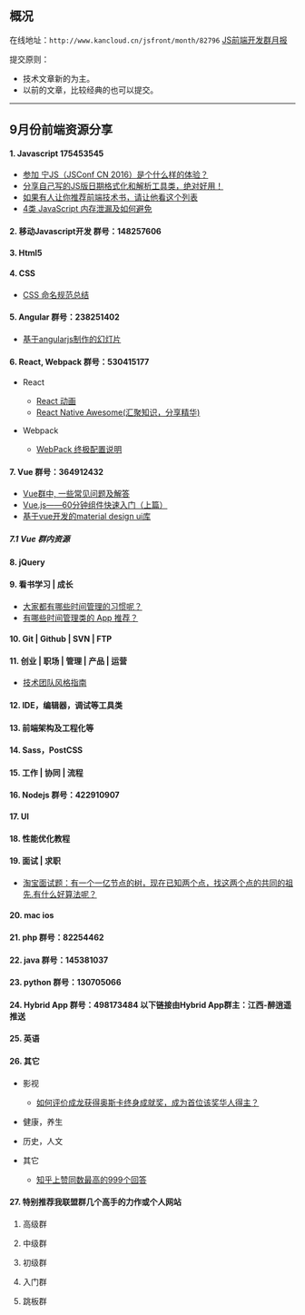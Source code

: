 ## 概况

在线地址：`http://www.kancloud.cn/jsfront/month/82796` [JS前端开发群月报](http://www.kancloud.cn/jsfront/month/82796)

提交原则：

- 技术文章新的为主。
- 以前的文章，比较经典的也可以提交。

---

## 9月份前端资源分享
#### 1. Javascript 175453545
- [参加 宁JS（JSConf CN 2016）是个什么样的体验？](https://www.zhihu.com/question/50244455)
- [分享自己写的JS版日期格式化和解析工具类，绝对好用！](http://www.cnblogs.com/liuxianan/p/js-date-format-parse.html)
- [如果有人让你推荐前端技术书，请让他看这个列表](https://zhuanlan.zhihu.com/p/22304493)
- [4类 JavaScript 内存泄漏及如何避免](http://jinlong.github.io/2016/05/01/4-Types-of-Memory-Leaks-in-JavaScript-and-How-to-Get-Rid-Of-Them/)

#### 2. 移动Javascript开发 群号：148257606

#### 3. Html5

#### 4. CSS
- [CSS 命名规范总结](https://jiandanxinli.github.io/2016-08-11.html)

#### 5. Angular 群号：238251402
- [基于angularjs制作的幻灯片](https://github.com/jsonpeter/AngularjsSlider)

#### 6. React, Webpack 群号：530415177
- React

    - [React 动画](http://pinggod.com/2016/React-%E5%8A%A8%E7%94%BB/)
    - [React Native Awesome(汇聚知识，分享精华)](https://github.com/crazycodeboy/react-native-awesome)

- Webpack

    - [WebPack 终极配置说明](http://www.mmxiaowu.com/#!/article/61)


#### 7. Vue 群号：364912432
- [Vue群中, 一些常见问题及解答](http://www.mmxiaowu.com/#!/article/59)
- [Vue.js——60分钟组件快速入门（上篇）](http://www.cnblogs.com/keepfool/p/5625583.html)
- [基于vue开发的material design ui库](https://github.com/myronliu347/vue-carbon)

##### 7.1 Vue 群内资源

#### 8. jQuery

#### 9. 看书学习 | 成长
- [大家都有哪些时间管理的习惯呢？](https://www.zhihu.com/question/19727341)
- [有哪些时间管理类的 App 推荐？](http://www.zhihu.com/question/27433886)

#### 10. Git | Github | SVN | FTP

#### 11. 创业 | 职场 | 管理 | 产品 | 运营
- [技术团队风格指南](https://zhuanlan.zhihu.com/p/22266609)

#### 12. IDE，编辑器，调试等工具类

#### 13. 前端架构及工程化等

#### 14. Sass，PostCSS

#### 15. 工作 | 协同 | 流程

#### 16. Nodejs 群号：422910907

#### 17. UI

#### 18. 性能优化教程

#### 19. 面试 | 求职
- [淘宝面试题：有一个一亿节点的树，现在已知两个点，找这两个点的共同的祖先.有什么好算法呢？](https://www.zhihu.com/question/19957473)

#### 20. mac ios

#### 21. php 群号：82254462

#### 22. java 群号：145381037

#### 23. python 群号：130705066

#### 24. Hybrid App 群号：498173484 以下链接由Hybrid App群主：江西-醉逍遥推送


#### 25. 英语

#### 26. 其它
- 影视

    - [如何评价成龙获得奥斯卡终身成就奖，成为首位该奖华人得主？](https://www.zhihu.com/question/50259074)

- 健康，养生


- 历史，人文


- 其它

    - [知乎上赞同数最高的999个回答](https://zhuanlan.zhihu.com/p/20751140)

#### 27. 特别推荐我联盟群几个高手的力作或个人网站

1. 高级群


2. 中级群


3. 初级群

4. 入门群

5. 跳板群

